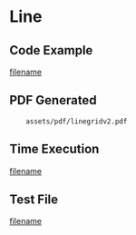# Line

## Code Example
[filename](../../assets/examples/line/v2/main.go ':include :type=code')

## PDF Generated
```pdf
	assets/pdf/linegridv2.pdf
```
## Time Execution
[filename](../../assets/text/linegridv2.txt  ':include :type=code')

## Test File
[filename](https://raw.githubusercontent.com/johnfercher/maroto/master/test/maroto/examples/line.json  ':include :type=code')